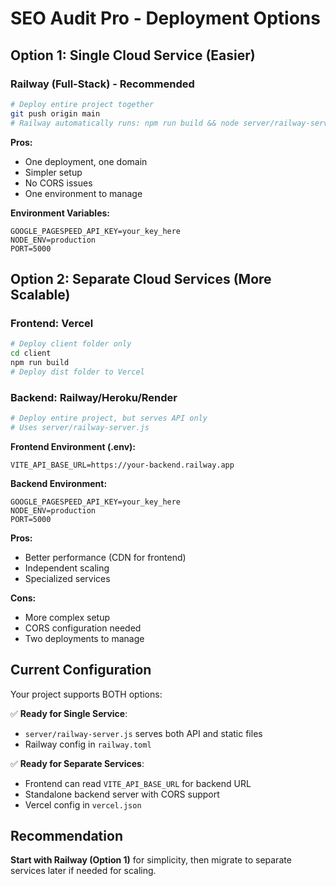 # SEO Audit Pro - Deployment Options

## Option 1: Single Cloud Service (Easier)

### Railway (Full-Stack) - Recommended
```bash
# Deploy entire project together
git push origin main
# Railway automatically runs: npm run build && node server/railway-server.js
```

**Pros:**
- One deployment, one domain
- Simpler setup
- No CORS issues
- One environment to manage

**Environment Variables:**
```
GOOGLE_PAGESPEED_API_KEY=your_key_here
NODE_ENV=production
PORT=5000
```

## Option 2: Separate Cloud Services (More Scalable)

### Frontend: Vercel
```bash
# Deploy client folder only
cd client
npm run build
# Deploy dist folder to Vercel
```

### Backend: Railway/Heroku/Render
```bash
# Deploy entire project, but serves API only
# Uses server/railway-server.js
```

**Frontend Environment (.env):**
```
VITE_API_BASE_URL=https://your-backend.railway.app
```

**Backend Environment:**
```
GOOGLE_PAGESPEED_API_KEY=your_key_here
NODE_ENV=production
PORT=5000
```

**Pros:**
- Better performance (CDN for frontend)
- Independent scaling
- Specialized services

**Cons:**
- More complex setup
- CORS configuration needed
- Two deployments to manage

## Current Configuration

Your project supports BOTH options:

✅ **Ready for Single Service**: 
- `server/railway-server.js` serves both API and static files
- Railway config in `railway.toml`

✅ **Ready for Separate Services**:
- Frontend can read `VITE_API_BASE_URL` for backend URL
- Standalone backend server with CORS support
- Vercel config in `vercel.json`

## Recommendation

**Start with Railway (Option 1)** for simplicity, then migrate to separate services later if needed for scaling.